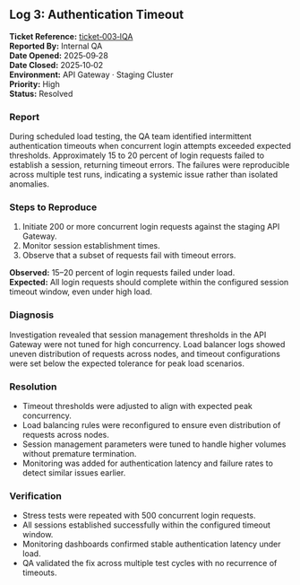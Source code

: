 ## Log 3: Authentication Timeout  
**Ticket Reference:** [ticket‑003‑IQA](https://github.com/musman-uk/portfolio/blob/main/independent-projects/support-logs/tickets/ticket-3/ticket-003-IQA.md)  
**Reported By:** Internal QA  
**Date Opened:** 2025‑09‑28  
**Date Closed:** 2025‑10‑02  
**Environment:** API Gateway · Staging Cluster  
**Priority:** High  
**Status:** Resolved  

### Report  
During scheduled load testing, the QA team identified intermittent authentication timeouts when concurrent login attempts exceeded expected thresholds. Approximately 15 to 20 percent of login requests failed to establish a session, returning timeout errors. The failures were reproducible across multiple test runs, indicating a systemic issue rather than isolated anomalies.  

### Steps to Reproduce  
1. Initiate 200 or more concurrent login requests against the staging API Gateway.  
2. Monitor session establishment times.  
3. Observe that a subset of requests fail with timeout errors.  

**Observed:** 15–20 percent of login requests failed under load.  
**Expected:** All login requests should complete within the configured session timeout window, even under high load.  

### Diagnosis  
Investigation revealed that session management thresholds in the API Gateway were not tuned for high concurrency. Load balancer logs showed uneven distribution of requests across nodes, and timeout configurations were set below the expected tolerance for peak load scenarios.  

### Resolution  
- Timeout thresholds were adjusted to align with expected peak concurrency.  
- Load balancing rules were reconfigured to ensure even distribution of requests across nodes.  
- Session management parameters were tuned to handle higher volumes without premature termination.  
- Monitoring was added for authentication latency and failure rates to detect similar issues earlier.  

### Verification  
- Stress tests were repeated with 500 concurrent login requests.  
- All sessions established successfully within the configured timeout window.  
- Monitoring dashboards confirmed stable authentication latency under load.  
- QA validated the fix across multiple test cycles with no recurrence of timeouts.  
